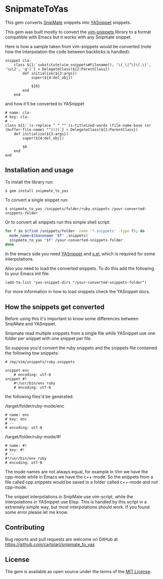 # SnipmateToYas

This gem converts [SnipMate](https://github.com/garbas/vim-snipmate) snippets
into [YASnippet](https://github.com/capitaomorte/yasnippet) snippets.

This gem was built mostly to convert the
[vim-snippets](https://github.com/honza/vim-snippets) library to a format
compatible with Emacs but it works with any Snipmate snippet.

Here is how a sample taken from vim-snippets would be converted (note how the
interpolation the code between backticks is handled):

```
snippet cla-
	class ${1:`substitute(vim_snippets#Filename(), '\(_\|^\)\(.\)', '\u\2', 'g')`} < DelegateClass(${2:ParentClass})
		def initialize(${3:args})
			super(${4:del_obj})

			${0}
		end
	end
```

and how it'll be converted to YASnippet

```
# name: cla-
# key: cla-
# --
class ${1:`(s-replace " " "" (s-titleized-words (file-name-base (or (buffer-file-name) ""))))`} < DelegateClass(${2:ParentClass})
	def initialize(${3:args})
		super(${4:del_obj})

		$0
	end
end
```

## Installation and usage

To install the library run:

    $ gem install snipmate_to_yas

To convert a single snippet run:

    $ snipmate_to_yas /snippets/folder/ruby.snippets /your-converted-snippets-folder

Or to convert all snippets run this simple shell script:

```bash
for f in $(find /snippets/folder -name '*.snippets' -type f); do
  mode_name=$(basename "$f" .snippets)
  snipmate_to_yas "$f" /your-converted-snippets-folder
done
```


In the emacs side you need
[YASnippet](https://github.com/capitaomorte/yasnippet) and
[s.el](https://github.com/magnars/s.el), which is required for some
interpolations.

Also you need to load the converted snippets. To do this add the following to
your Emacs init file:

```elisp
(add-to-list 'yas-snippet-dirs "/your-converted-snippets-folder")
```

For more information in how to load snippets check the YASnippet docs.

## How the snippets get converted

Before using this it's important to know some differences between SnipMate and
YASnippet.

Snipmate read multiple snippets from a single file while YASnippet use one
folder per snippet with one snippet per file.

So suppose you'd convert the ruby snippets and the snippets file contained the
following tow snippets:

```
# /my/vim/snippets/ruby.snippets

snippet enc
	# encoding: utf-8
snippet #!
	#!/usr/bin/env ruby
	# encoding: utf-8
```

the following files'd be generated:


/target/folder/ruby-mode/enc
```
# name: enc
# key: enc
# --
# encoding: utf-8
```

/target/folder/ruby-mode/#!

```
# name: #!
# key: #!
# --
#!/usr/bin/env ruby
# encoding: utf-8
```

The mode names are not always equal, for example in Vim we have the cpp-mode
while in Emacs we have the c++-mode.  So the snippets from a file called
cpp.snippets would be saved in a folder called c++-mode and not cpp-mode.

The snippet interpolations in SnipMate use vim-script, while the interpolations
in YASnippet use Elisp. This is handled by this script in a extremely simple
way, but most interpolations should work.  If you found some error please let me
know.

## Contributing

Bug reports and pull requests are welcome on GitHub at
https://github.com/cartolari/snipmate_to_yas

## License

The gem is available as open source under the terms of the
[MIT License](http://opensource.org/licenses/MIT).
